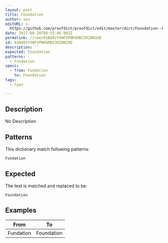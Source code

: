 ```yaml
---
layout: post
title: Foundation
author: azu
editURL: >-
  https://github.com/proofdict/proofdict/edit/master/dict/Foundation--01BQ92YXWFVPNRGMBZ3RZNN1RD.yml
date: 2017-08-20T08:53:06.083Z
permalink: /item/01BQ92YXWFVPNRGMBZ3RZNN1RD
id: 01BQ92YXWFVPNRGMBZ3RZNN1RD
description: ''
expected: Foundation
patterns:
  - Fundation
specs:
  - from: Fundation
    to: Foundation
tags:
  - typo

---
```


## Description

No Description 

## Patterns

This dictionary match following patterns:

    Fundation

## Expected

The text is matched and replaced to be:

    Foundation

## Examples

| From      | To         |
| --------- | ---------- |
| Fundation | Foundation |
